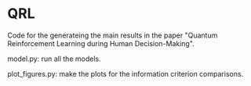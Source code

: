 # QRL

Code for the generateing the main results in the paper "Quantum Reinforcement Learning during Human Decision-Making".

model.py: run all the models.

plot_figures.py: make the plots for the information criterion comparisons.
